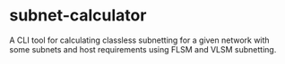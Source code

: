 # subnet-calculator

A CLI tool for calculating classless subnetting for a given network with some subnets and host requirements using FLSM and VLSM subnetting.
